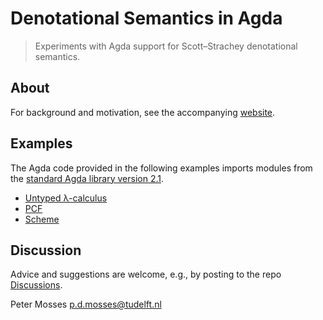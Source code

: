 # Denotational Semantics in Agda

> Experiments with Agda support for Scott–Strachey denotational semantics.

## About

For background and motivation, see the accompanying [website].

## Examples

The Agda code provided in the following examples imports modules from the
[standard Agda library version 2.1].

- [Untyped λ-calculus]
- [PCF]
- [Scheme]

## Discussion

Advice and suggestions are welcome, e.g., by posting to the repo [Discussions].

Peter Mosses <p.d.mosses@tudelft.nl>

[website]: https://pdmosses.github.io/xds-agda/
[standard Agda library version 2.1]: https://agda.github.io/agda-stdlib/v2.1 "Agda library"
[Untyped λ-calculus]: https://pdmosses.github.io/xds-agda/ULC/
[PCF]: https://pdmosses.github.io/xds-agda/PCF/
[Scheme]: https://pdmosses.github.io/xds-agda/Scheme/
[Discussions]: https://github.com/pdmosses/xds-agda/discussions